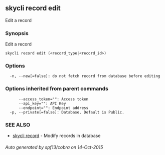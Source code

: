 ## skycli record edit

Edit a record

### Synopsis


Edit a record

```
skycli record edit (<record_type|<record_id>)
```

### Options

```
  -n, --new[=false]: do not fetch record from database before editing
```

### Options inherited from parent commands

```
      --access_token="": Access token
      --api_key="": API Key
      --endpoint="": Endpoint address
  -p, --private[=false]: Database. Default is Public.
```

### SEE ALSO
* [skycli record](skycli_record.md)	 - Modify records in database

###### Auto generated by spf13/cobra on 14-Oct-2015
